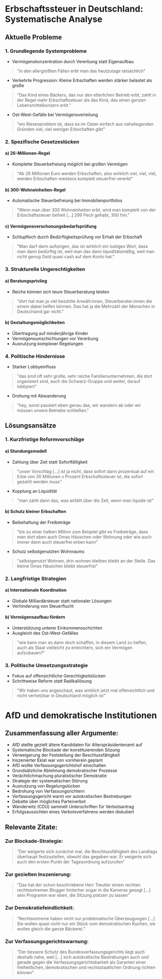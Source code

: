 # Erbschaftssteuer in Deutschland: Systematische Analyse
## Aktuelle Probleme
### 1. Grundlegende Systemprobleme
- Vermögenskonzentration durch Vererbung statt Eigenaufbau
>"in den allergrößten Fällen erbt man das heutzutage tatsächlich"

- Verkehrte Progression: Kleine Erbschaften werden stärker belastet als große
>"Das Kind eines Bäckers, das nur den elterlichen Betrieb erbt, zahlt in der Regel mehr Erbschaftssteuer als das Kind, das einen ganzen Lebensmittelkonzern erbt."

- Ost-West-Gefälle bei Vermögensverteilung
>"ein Riesenproblem ist, dass es im Osten einfach aus naheliegenden Gründen viel, viel weniger Erbschaften gibt"

### 2. Spezifische Gesetzeslücken

#### a) 26-Millionen-Regel
- Komplette Steuerbefreiung möglich bei großen Vermögen
>"Ab 26 Millionen Euro werden Erbschaften, also wirklich viel, viel, viel, werden Erbschaften meistens komplett steuerfrei vererbt"

#### b) 300-Wohneinheiten-Regel
- Automatische Steuerbefreiung bei Immobilienportfolios
>"Wenn man über 300 Wohneinheiten erbt, wird man komplett von der Erbschaftssteuer befreit [...] 299 Pech gehabt, 300 frei."

#### c) Vermögensverschonungsbedarfsprüfung
- Schlupfloch durch Bedürftigkeitsprüfung vor Erhalt der Erbschaft
>"Man darf dann aufzeigen, das ist wirklich ein lustiges Wort, dass man dann bedürftig ist, weil man das dann liquiditätsmäßig, weil man nicht genug Geld quasi cash auf dem Konto hat."

### 3. Strukturelle Ungerechtigkeiten

#### a) Beratungsprivileg
- Reiche können sich teure Steuerberatung leisten
>"dort hat man ja viel bezahlte Anwält:innen, Steuerberater:innen die einem dabei helfen können. Das hat ja die Mehrzahl der Menschen in Deutschland gar nicht."

#### b) Gestaltungsmöglichkeiten
- Übertragung auf minderjährige Kinder
- Vermögensumschichtungen vor Vererbung
- Ausnutzung komplexer Regelungen

### 4. Politische Hindernisse
- Starker Lobbyeinfluss
>"das sind oft sehr große, sehr reiche Familienunternehmen, die dort organisiert sind, auch die Schwarz-Gruppe und weiter, darauf lobbyiert"

- Drohung mit Abwanderung
>"hey, sonst passiert eben genau das, wir wandern ab oder wir müssen unsere Betriebe schließen."

## Lösungsansätze
### 1. Kurzfristige Reformvorschläge

#### a) Stundungsmodell
- Zahlung über Zeit statt Sofortfälligkeit
>"unser Vorschlag [...] ist ja nicht, dass sofort dann prozentual auf ein Erbe von 30 Millionen x Prozent Erbschaftssteuer ist, die sofort gezahlt werden muss"

- Kopplung an Liquidität
>"man zahlt dann das, was anfällt über die Zeit, wenn man liquide ist"

#### b) Schutz kleiner Erbschaften
- Beibehaltung der Freibeträge
>"bis zu einer halben Million zum Beispiel gibt es Freibeträge, dass man dort eben auch Omas Häuschen oder Wohnung oder wie auch immer dann auch steuerfrei erben kann"

- Schutz selbstgenutzten Wohnraums
>"selbstgenutzt Wohnen, drin wohnen bleiben bleibt an der Stelle. Das kleine Omas Häuschen bleibt steuerfrei"

### 2. Langfristige Strategien

#### a) Internationale Koordination
- Globale Milliardärsteuer statt nationaler Lösungen
- Verhinderung von Steuerflucht

#### b) Vermögensaufbau fördern
- Unterstützung unterer Einkommensschichten
- Ausgleich des Ost-West-Gefälles
>"wie kann man es dann doch schaffen, in diesem Land zu helfen, auch als Staat vielleicht zu erleichtern, sich ein Vermögen aufzubauen?"

### 3. Politische Umsetzungsstrategie
- Fokus auf offensichtliche Gerechtigkeitslücken
- Schrittweise Reform statt Radikallösung
>"Wir haben uns angeschaut, was wirklich jetzt mal offensichtlich und nicht verhetzbar in Deutschland möglich ist"
        
# AfD und demokratische Institutionen
    
## Zusammenfassung aller Argumente:
- AfD stellte gezielt ältere Kandidaten für Alterspräsidentenamt auf
- Systematische Blockade der konstituierenden Sitzung
- Verweigerung der Feststellung der Beschlussfähigkeit
- Inszenierter Eklat war von vornherein geplant
- AfD wollte Verfassungsgerichtshof einschalten
- Grundsätzliche Ablehnung demokratischer Prozesse
- Verächtlichmachung pluralistischer Demokratie
- Strategie der systematischen Störung
- Ausnutzung von Regelungslücken
- Bedrohung von Verfassungsrichtern
- Verfassungsgericht warnt vor autokratischen Bestrebungen
- Debatte über mögliches Parteiverbot
- Wanderwitz (CDU) sammelt Unterschriften für Verbotsantrag
- Erfolgsaussichten eines Verbotsverfahrens werden diskutiert

## Relevante Zitate:

### Zur Blockade-Strategie:
>"Der weigerte sich zunächst mal, die Beschlussfähigkeit des Landtags überhaupt festzustellen, obwohl das gegeben war. Er weigerte sich auch den ersten Punkt der Tagesordnung aufzurufen"

### Zur gezielten Inszenierung:
>"Das hat der schon beschriebene Herr Treutler einem rechten rechtsextremen Blogger hinterher sogar in die Kameras gesagt [...] sein Programm war eben, die Sitzung platzen zu lassen"

### Zur Demokratiefeindlichkeit:
>"Rechtsextreme haben nicht nur problematische Überzeugungen [...] Sie wollen quasi nicht nur ein Stück vom demokratischen Kuchen, sie wollen gleich die ganze Bäckerei."

### Zur Verfassungsgerichtswarnung:
>"Der bessere Schutz des Bundesverfassungsgerichts liegt auch deshalb nahe, weil [...] sich autokratische Bestrebungen auch und gerade gegen die Verfassungsgerichtsbarkeit als Garanten einer freiheitlichen, demokratischen und rechtsstaatlichen Ordnung richten können"

